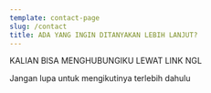 ```yaml
---
template: contact-page
slug: /contact
title: ADA YANG INGIN DITANYAKAN LEBIH LANJUT?
---
```


KALIAN BISA MENGHUBUNGIKU LEWAT LINK NGL

Jangan lupa untuk mengikutinya terlebih dahulu